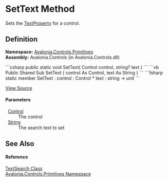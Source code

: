 # SetText Method


Sets the <a href="F_Avalonia_Controls_Primitives_TextSearch_TextProperty">TextProperty</a> for a control.



## Definition
**Namespace:** <a href="N_Avalonia_Controls_Primitives">Avalonia.Controls.Primitives</a>  
**Assembly:** Avalonia.Controls (in Avalonia.Controls.dll)

<Tabs groupId="api-code-preview">
<TabItem value="csharp" label="C#">
```csharp
public static void SetText(
	Control control,
	string? text
)
```
</TabItem>
<TabItem value="vb" label="VB">
```vb
Public Shared Sub SetText ( 
	control As Control,
	text As String
)
```
</TabItem>
<TabItem value="fsharp" label="F#">
```fsharp
static member SetText : 
        control : Control * 
        text : string -> unit 
```
</TabItem>
</Tabs>



<a href="https://github.com/AvaloniaUI/Avalonia/tree/master/src/Avalonia.Controls/Primitives/TextSearch.cs#L24" title="View the source code">View Source</a>



#### Parameters
<dl><dt>  <a href="T_Avalonia_Controls_Control">Control</a></dt><dd>The control</dd><dt>  <a href="https://learn.microsoft.com/dotnet/api/system.string" target="_blank" rel="noopener noreferrer">String</a></dt><dd>The search text to set</dd></dl>

## See Also


#### Reference
<a href="T_Avalonia_Controls_Primitives_TextSearch">TextSearch Class</a>  
<a href="N_Avalonia_Controls_Primitives">Avalonia.Controls.Primitives Namespace</a>  

